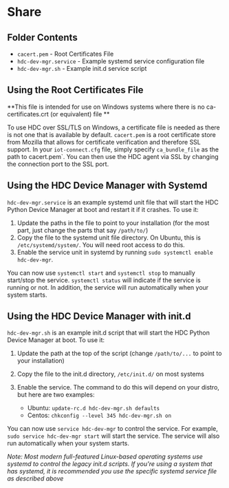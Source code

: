 # Share
## Folder Contents
 * `cacert.pem` - Root Certificates File
 * `hdc-dev-mgr.service` - Example systemd service configuration file
 * `hdc-dev-mgr.sh` - Example init.d service script

## Using the Root Certificates File
 **This file is intended for use on Windows systems where there is no
 ca-certificates.crt (or equivalent) file **

 To use HDC over SSL/TLS on Windows, a certificate file is needed as there is
 not one that is available by default. `cacert.pem` is a root certificate store
 from Mozilla that allows for certificate verification and therefore SSL
 support. In your `iot-connect.cfg` file, simply specify `ca_bundle_file` as the path to cacert.pem`. You can then use the HDC agent via SSL by changing the
 connection port to the SSL port.

## Using the HDC Device Manager with Systemd
 `hdc-dev-mgr.service` is an example systemd unit file that will start the HDC
 Python Device Manager at boot and restart it if it crashes. To use it:
 
 1. Update the paths in the file to point to your installation (for the most
    part, just change the parts that say `/path/to/`)
 2. Copy the file to the systemd unit file directory. On Ubuntu, this is
    `/etc/systemd/system/`. You will need root access to do this.
 3. Enable the service unit in systemd by running
    `sudo systemctl enable hdc-dev-mgr`.

 You can now use `systemctl start` and `systemctl stop` to manually start/stop
 the service. `systemctl status` will indicate if the service is running or not.
 In addition, the service will run automatically when your system starts.

## Using the HDC Device Manager with init.d
 `hdc-dev-mgr.sh` is an example init.d script that will start the HDC Python
 Device Manager at boot. To use it:
 
 1. Update the path at the top of the script (change `/path/to/...` to
    point to your installation)
 2. Copy the file to the init.d directory, `/etc/init.d/` on most systems
 3. Enable the service. The command to do this will depend on your distro,
    but here are two examples:

    * Ubuntu: `update-rc.d hdc-dev-mgr.sh defaults`
    * Centos:  `chkconfig --level 345 hdc-dev-mgr.sh on`

 You can now use `service hdc-dev-mgr` to control the service. For example,
 `sudo service hdc-dev-mgr start` will start the service. The service will also
 run automatically when your system starts.

 *Note: Most modern full-featured Linux-based operating systems use systemd to
 control the legacy init.d scripts. If you're using a system that has systemd,
 it is recommended you use the specific systemd service file as described above*